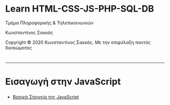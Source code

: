<html>
<head>
<style>
.ml11 {
  font-weight: 700;
  font-size: 2em;
}
.ml11 .text-wrapper {
  position: relative;
  display: inline-block;
  padding-top: 0.1em;
  padding-right: 0.05em;
  padding-bottom: 0.15em;
}
.ml11 .line {
  opacity: 0;
  position: absolute;
  left: 0;
  height: 100%;
  width: 3px;
  background-color: #fff;
  transform-origin: 0 50%;
}
.ml11 .line1 { 
  top: 0; 
  left: 0;
}
.ml11 .letter {
  display: inline-block;
  line-height: 1em;
}
</style>
</head>
<body>
<h1> Learn HTML-CSS-JS-PHP-SQL-DB</h1>
<p> Τμήμα Πληροφορικής & Τηλεπικοινωνιών </p>
<p> Κωνσταντίνος Σακκάς</p>
<p>Copyright © 2020 Κωνσταντίνος Σακκάς. Με την επιφύλαξη παντός δικαιώματος</p>
  <h1></h1>
<hr>
<h1 class="ml11">
  <span class="text-wrapper">
    <span class="line line1"></span>
    <span class="letters">Εισαγωγή στην JavaScript</span>
  </span>
</h1>

<script src="https://cdnjs.cloudflare.com/ajax/libs/animejs/2.0.2/anime.min.js"></script>
<!--<h1>Εισαγωγή στην JavaScript</h1>-->

<ul>

<li><a href="./Code greek/introduction_javascript.html" target="_blank">Βασικά Στοιχεία της JavaScript </a></li>

</ul>





<script>
// Wrap every letter in a span
var textWrapper = document.querySelector('.ml11 .letters');
textWrapper.innerHTML = textWrapper.textContent.replace(/([^\x00-\x80]|\w)/g, "<span class='letter'>$&</span>");

anime.timeline({loop: true})
  .add({
    targets: '.ml11 .line',
    scaleY: [0,1],
    opacity: [0.5,1],
    easing: "easeOutExpo",
    duration: 700
  })
  .add({
    targets: '.ml11 .line',
    translateX: [0, document.querySelector('.ml11 .letters').getBoundingClientRect().width + 10],
    easing: "easeOutExpo",
    duration: 700,
    delay: 100
  }).add({
    targets: '.ml11 .letter',
    opacity: [0,1],
    easing: "easeOutExpo",
    duration: 600,
    offset: '-=775',
    delay: (el, i) => 34 * (i+1)
  }).add({
    targets: '.ml11',
    opacity: 0,
    duration: 1000,
    easing: "easeOutExpo",
    delay: 1000
  });
</script>
</body>
</html>
